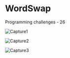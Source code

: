 # WordSwap
Programming challenges - 26

![Capture1](https://user-images.githubusercontent.com/105850016/205927240-a9b45ce0-8019-40cb-8694-74fedabdf2f1.PNG)

![Capture2](https://user-images.githubusercontent.com/105850016/205927231-8df5f638-a5cf-4736-8a5a-3e2e4de31baa.PNG)

![Capture3](https://user-images.githubusercontent.com/105850016/205927237-46f8846d-78ba-424b-b289-76f3558705af.PNG)
